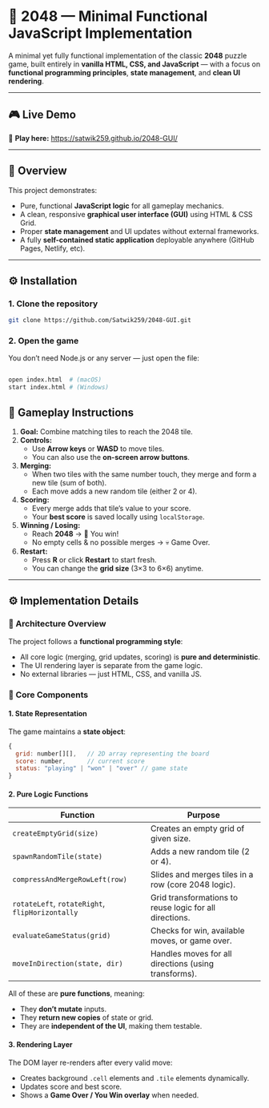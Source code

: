 
 # 🧩 2048 — Minimal Functional JavaScript Implementation

A minimal yet fully functional implementation of the classic **2048** puzzle game, built entirely in **vanilla HTML, CSS, and JavaScript** — with a focus on **functional programming principles**, **state management**, and **clean UI rendering**.

---

## 🎮 Live Demo

🔗 **Play here:** https://satwik259.github.io/2048-GUI/

---

## 🧠 Overview

This project demonstrates:
- Pure, functional **JavaScript logic** for all gameplay mechanics.
- A clean, responsive **graphical user interface (GUI)** using HTML & CSS Grid.
- Proper **state management** and UI updates without external frameworks.
- A fully **self-contained static application** deployable anywhere (GitHub Pages, Netlify, etc).

---

## ⚙️ Installation

### 1. Clone the repository
```bash
git clone https://github.com/Satwik259/2048-GUI.git
```

### 2. Open the game
You don’t need Node.js or any server — just open the file:

```bash

open index.html  # (macOS)
start index.html # (Windows)
```

## 🧩 Gameplay Instructions

1. **Goal:** Combine matching tiles to reach the 2048 tile.
2. **Controls:**
   - Use **Arrow keys** or **WASD** to move tiles.
   - You can also use the **on-screen arrow buttons**.
3. **Merging:**
   - When two tiles with the same number touch, they merge and form a new tile (sum of both).
   - Each move adds a new random tile (either 2 or 4).
4. **Scoring:**
   - Every merge adds that tile’s value to your score.
   - Your **best score** is saved locally using `localStorage`.
5. **Winning / Losing:**
   - Reach **2048** → 🎉 You win!
   - No empty cells & no possible merges → 💀 Game Over.
6. **Restart:**
   - Press **R** or click **Restart** to start fresh.
   - You can change the **grid size** (3×3 to 6×6) anytime.

---

## ⚙️ Implementation Details

### 🧩 Architecture Overview
The project follows a **functional programming style**:
- All core logic (merging, grid updates, scoring) is **pure and deterministic**.
- The UI rendering layer is separate from the game logic.
- No external libraries — just HTML, CSS, and vanilla JS.

### 🧱 Core Components

#### 1. State Representation
The game maintains a **state object**:
```js
{
  grid: number[][],   // 2D array representing the board
  score: number,      // current score
  status: "playing" | "won" | "over" // game state
}
```

#### 2. Pure Logic Functions
| Function | Purpose |
|-----------|----------|
| `createEmptyGrid(size)` | Creates an empty grid of given size. |
| `spawnRandomTile(state)` | Adds a new random tile (2 or 4). |
| `compressAndMergeRowLeft(row)` | Slides and merges tiles in a row (core 2048 logic). |
| `rotateLeft`, `rotateRight`, `flipHorizontally` | Grid transformations to reuse logic for all directions. |
| `evaluateGameStatus(grid)` | Checks for win, available moves, or game over. |
| `moveInDirection(state, dir)` | Handles moves for all directions (using transforms). |

All of these are **pure functions**, meaning:
- They **don’t mutate** inputs.
- They **return new copies** of state or grid.
- They are **independent of the UI**, making them testable.

#### 3. Rendering Layer
The DOM layer re-renders after every valid move:
- Creates background `.cell` elements and `.tile` elements dynamically.
- Updates score and best score.
- Shows a **Game Over / You Win overlay** when needed.



